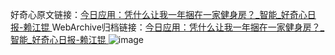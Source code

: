 好奇心原文链接：[今日应用：凭什么让我一年捆在一家健身房？_智能_好奇心日报-赖江锟 ](https://www.qdaily.com/articles/11769.html)
WebArchive归档链接：[今日应用：凭什么让我一年捆在一家健身房？_智能_好奇心日报-赖江锟 ](http://web.archive.org/web/20190623171036/https://www.qdaily.com/articles/11769.html)
![image](http://ww3.sinaimg.cn/large/007d5XDply1g3wal13w3oj30u03ik7wh)